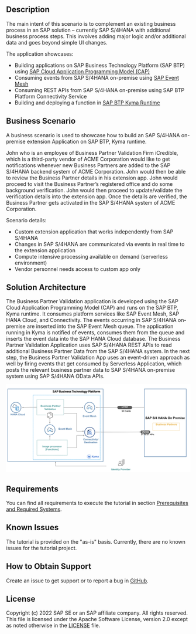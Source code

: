 <!-- # TODO: add the final title of the mission used in DC

> Note: The content of this GitHub repository has been created as source for the SAP Discovery Center Mission [tbd](tbd). So we recommend using directly the mission in the SAP Discovery Center.
-->

## Description

The main intent of this scenario is to complement an existing business process in an SAP solution – currently SAP S/4HANA with additional business process steps. This involves adding major logic and/or additional data and goes beyond simple UI changes.

The application showcases:

- Building applications on SAP Business Technology Platform (SAP BTP) using [SAP Cloud Application Programming Model (CAP)](https://cap.cloud.sap/docs/)
- Consuming events from SAP S/4HANA on-premise using [SAP Event Mesh](https://help.sap.com/viewer/bf82e6b26456494cbdd197057c09979f/Cloud/en-US/df532e8735eb4322b00bfc7e42f84e8d.html)
- Consuming REST APIs from SAP S/4HANA on-premise using SAP BTP Platform Connectivity Service
- Building and deploying a function in [SAP BTP Kyma Runtime](https://help.sap.com/docs/BTP/65de2977205c403bbc107264b8eccf4b/468c2f3c3ca24c2c8497ef9f83154c44.html)

## Business Scenario

A business scenario is used to showcase how to build an SAP S/4HANA on-premise extension Application on SAP BTP, Kyma runtime.

John who is an employee of Business Partner Validation Firm iCredible, which is a third-party vendor of ACME Corporation would like to get notifications whenever new Business Partners are added to the SAP S/4HANA backend system of ACME Corporation. John would then be able to review the Business Partner details in his extension app. John would proceed to visit the Business Partner’s registered office and do some background verification. John would then proceed to update/validate the verification details into the extension app. Once the details are verified, the Business Partner gets activated in the SAP S/4HANA system of ACME Corporation.

Scenario details:

- Custom extension application that works independently from SAP S/4HANA
- Changes in SAP S/4HANA are communicated via events in real time to the extension application
- Compute intensive processing available on demand (serverless environment)
- Vendor personnel needs access to custom app only

## Solution Architecture

The Business Partner Validation application is developed using the SAP Cloud Application Programming Model (CAP) and runs on the SAP BTP, Kyma runtime. It consumes platform services like SAP Event Mesh, SAP HANA Cloud, and Connectivity. The events occurring in SAP S/4HANA on-premise are inserted into the SAP Event Mesh queue. The application running in Kyma is notified of events, consumes them from the queue and inserts the event data into the SAP HANA Cloud database. The Business Partner Validation Application uses SAP S/4HANA REST APIs to read additional Business Partner Data from the SAP S/4HANA system. In the next step, the Business Partner Validation App uses an event-driven approach as well by firing events that get consumed by Serverless Application, which posts the relevant business partner data to SAP S/4HANA on-premise system using SAP S/4HANA OData APIs.

![solution diagram](../../images/solutionDiagram.jpg)

## Requirements

You can find all requirements to execute the tutorial in section [Prerequisites and Required Systems](../../prepare/prerequisites/README.md).

## Known Issues

The tutorial is provided on the "as-is" basis. Currently, there are no known issues for the tutorial project.

## How to Obtain Support

Create an issue to get support or to report a bug in [GitHub](https://github.com/SAP-samples/btp-s4hana-kyma-business-process-extension/issues).

## License

Copyright (c) 2022 SAP SE or an SAP affiliate company. All rights reserved. This file is licensed under the Apache Software License, version 2.0 except as noted otherwise in the [LICENSE](../../../LICENSES/Apache-2.0.txt) file.
